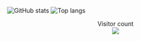 ![GitHub stats](https://github-readme-stats.vercel.app/api?username=acronix98&show_icons=true&theme=shadow_red)
![Top langs](https://github-readme-stats.vercel.app/api/top-langs/?username=acronix98&theme=shadow_red&layout=donut&text=bold&card_width=500)

<p align="center"> 
  Visitor count<br>
  <img src="https://profile-counter.glitch.me/Acronix98/count.svg" />
</p>